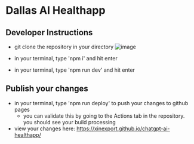 # Dallas AI Healthapp

## Developer Instructions

- git clone the repository in your directory
![image](https://github.com/user-attachments/assets/4d805a50-a9f6-449b-be61-77ed2b5179ce)

- in your terminal, type 'npm i' and hit enter

- in your terminal, type 'npm run dev' and hit enter

## Publish your changes

- in your terminal, type 'npm run deploy' to push your changes to github pages
  - you can validate this by going to the Actions tab in the repository. you should see your build processing
- view your changes here: https://xinexport.github.io/chatgpt-ai-healthapp/


